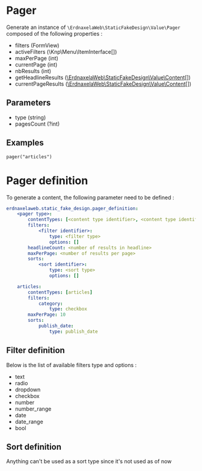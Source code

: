 # Pager

Generate an instance of `\ErdnaxelaWeb\StaticFakeDesign\Value\Pager` composed of the following properties :

- filters (FormView)
- activeFilters (\Knp\Menu\ItemInterface[])
- maxPerPage (int)
- currentPage (int)
- nbResults (int)
- getHeadlineResults ([\ErdnaxelaWeb\StaticFakeDesign\Value\Content](content.md)[])
- currentPageResults ([\ErdnaxelaWeb\StaticFakeDesign\Value\Content](content.md)[])

## Parameters
- type (string)
- pagesCount (?int)

## Examples
```twig
pager("articles")
```

# Pager definition

To generate a content, the following parameter need to be defined :

```yaml
erdnaxelaweb.static_fake_design.pager_definition:
    <pager type>:
        contentTypes: [<content type identifier>, <content type identifier>]
        filters:
            <filter identifier>:
                type: <filter type>
                options: []
        headlineCount: <number of results in headline>
        maxPerPage: <number of results per page>
        sorts: 
            <sort identifier>:
                type: <sort type>
                options: []

    articles:
        contentTypes: [articles]
        filters:
            category:
                type: checkbox
        maxPerPage: 10
        sorts:
            publish_date:
                type: publish_date
```

## Filter definition

Below is the list of available filters type and options :
- text
- radio
- dropdown
- checkbox
- number
- number_range
- date
- date_range
- bool

## Sort definition

Anything can't be used as a sort type since it's not used as of now
